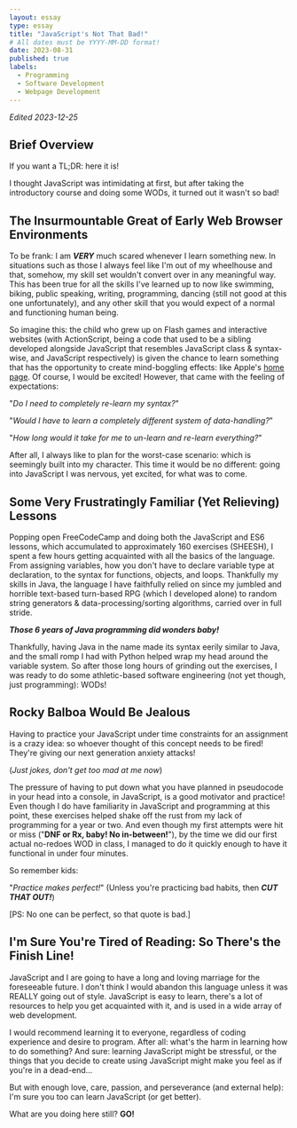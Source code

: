 ```yaml
---
layout: essay
type: essay
title: "JavaScript's Not That Bad!"
# All dates must be YYYY-MM-DD format!
date: 2023-08-31
published: true
labels:
  - Programming
  - Software Development
  - Webpage Development
---
```


*Edited 2023-12-25*

## Brief Overview

If you want a TL;DR: here it is!

I thought JavaScript was intimidating at first, but after taking the introductory course and doing some WODs, it turned out it wasn't so bad!
  
## The Insurmountable Great of Early Web Browser Environments

To be frank: I am ***VERY*** much scared whenever I learn something new. In situations such as those I always feel like I'm out of my wheelhouse and that, somehow, my skill set wouldn't convert over in any meaningful way. This has been true for all the skills I've learned up to now like swimming, biking, public speaking, writing, programming, dancing (still not good at this one unfortunately), and any other skill that you would expect of a normal and functioning human being. 

So imagine this: the child who grew up on Flash games and interactive websites (with ActionScript, being a code that used to be a sibling developed alongside JavaScript that resembles JavaScript class & syntax-wise, and JavaScript respectively) is given the chance to learn something that has the opportunity to create mind-boggling effects: like Apple's [home page](https://www.apple.com). Of course, I would be excited! However, that came with the feeling of expectations:

"*Do I need to completely re-learn my syntax?*"

"*Would I have to learn a completely different system of data-handling?*"

"*How long would it take for me to un-learn and re-learn everything?*"

After all, I always like to plan for the worst-case scenario: which is seemingly built into my character. This time it would be no different: going into JavaScript I was nervous, yet excited, for what was to come.

## Some Very Frustratingly Familiar (Yet Relieving) Lessons

Popping open FreeCodeCamp and doing both the JavaScript and ES6 lessons, which accumulated to approximately 160 exercises (SHEESH), I spent a few hours getting acquainted with all the basics of the language. From assigning variables, how you don't have to declare variable type at declaration, to the syntax for functions, objects, and loops. Thankfully my skills in Java, the language I have faithfully relied on since my jumbled and horrible text-based turn-based RPG (which I developed alone) to random string generators & data-processing/sorting algorithms, carried over in full stride.

***Those 6 years of Java programming did wonders baby!***

Thankfully, having Java in the name made its syntax eerily similar to Java, and the small romp I had with Python helped wrap my head around the variable system. So after those long hours of grinding out the exercises, I was ready to do some athletic-based software engineering (not yet though, just programming): WODs!

## Rocky Balboa Would Be Jealous

Having to practice your JavaScript under time constraints for an assignment is a crazy idea: so whoever thought of this concept needs to be fired! They're giving our next generation anxiety attacks! 

(*Just jokes, don't get too mad at me now*)

The pressure of having to put down what you have planned in pseudocode in your head into a console, in JavaScript, is a good motivator and practice! Even though I do have familiarity in JavaScript and programming at this point, these exercises helped shake off the rust from my lack of programming for a year or two. And even though my first attempts were hit or miss ("**DNF or Rx, baby! No in-between!**"), by the time we did our first actual no-redoes WOD in class, I managed to do it quickly enough to have it functional in under four minutes.

So remember kids: 

"*Practice makes perfect!*" (Unless you're practicing bad habits, then ***CUT THAT OUT!***) 

[PS: No one can be perfect, so that quote is bad.]

## I'm Sure You're Tired of Reading: So There's the Finish Line!

JavaScript and I are going to have a long and loving marriage for the foreseeable future. I don't think I would abandon this language unless it was REALLY going out of style. JavaScript is easy to learn, there's a lot of resources to help you get acquainted with it, and is used in a wide array of web development. 

I would recommend learning it to everyone, regardless of coding experience and desire to program. After all: what's the harm in learning how to do something? And sure: learning JavaScript might be stressful, or the things that you decide to create using JavaScript might make you feel as if you're in a dead-end...

But with enough love, care, passion, and perseverance (and external help): I'm sure you too can learn JavaScript (or get better). 

What are you doing here still? **GO!**
